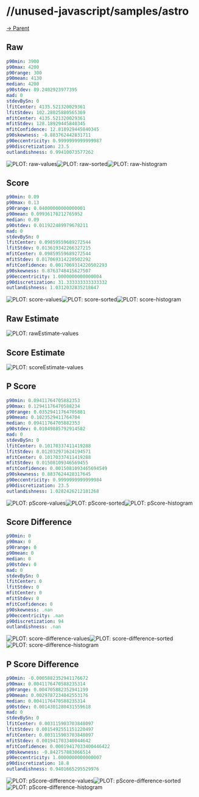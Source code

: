 
# //unused-javascript/samples/astro

[→ Parent](../..)


## Raw


```yaml
p90min: 3900
p90max: 4200
p90range: 300
p90mean: 4130
median: 4200
p90stdev: 89.2402923977395
mad: 0
stdevBySn: 0
lfitCenter: 4135.521320029361
lfitStdev: 102.28025880565369
mfitCenter: 4135.521320029361
mfitStdev: 128.18929445840345
mfitConfidence: 12.818929445840345
p90skewness: -0.883762442831711
p90eccentricity: 0.9999999999999987
p90discretization: 23.5
outlandishness: 0.99410073577262

```

![PLOT: raw-values](./raw/values.svg)![PLOT: raw-sorted](./raw/sorted.svg)![PLOT: raw-histogram](./raw/histogram.svg)
## Score


```yaml
p90min: 0.09
p90max: 0.13
p90range: 0.04000000000000001
p90mean: 0.09936170212765952
median: 0.09
p90stdev: 0.011922489979678211
mad: 0
stdevBySn: 0
lfitCenter: 0.09859559689272544
lfitStdev: 0.013619342266327215
mfitCenter: 0.09859559689272544
mfitStdev: 0.017069314220502292
mfitConfidence: 0.0017069314220502293
p90skewness: 0.8763748415627507
p90eccentricity: 1.0000000000000004
p90discretization: 31.333333333333332
outlandishness: 1.0312032835218647

```

![PLOT: score-values](./score/values.svg)![PLOT: score-sorted](./score/sorted.svg)![PLOT: score-histogram](./score/histogram.svg)
## Raw Estimate

![PLOT: rawEstimate-values](./rawEstimate/values.svg)
## Score Estimate

![PLOT: scoreEstimate-values](./scoreEstimate/values.svg)
## P Score


```yaml
p90min: 0.09411764705882353
p90max: 0.12941176470588234
p90range: 0.03529411764705881
p90mean: 0.1023529411764704
median: 0.09411764705882353
p90stdev: 0.01049885792914582
mad: 0
stdevBySn: 0
lfitCenter: 0.10170337411419288
lfitStdev: 0.012032971624194571
mfitCenter: 0.10170337411419288
mfitStdev: 0.01508109346569455
mfitConfidence: 0.0015081093465694549
p90skewness: 0.8837624428317645
p90eccentricity: 0.9999999999999984
p90discretization: 23.5
outlandishness: 1.0282426212181268

```

![PLOT: pScore-values](./pScore/values.svg)![PLOT: pScore-sorted](./pScore/sorted.svg)![PLOT: pScore-histogram](./pScore/histogram.svg)
## Score Difference


```yaml
p90min: 0
p90max: 0
p90range: 0
p90mean: 0
median: 0
p90stdev: 0
mad: 0
stdevBySn: 0
lfitCenter: 0
lfitStdev: 0
mfitCenter: 0
mfitStdev: 0
mfitConfidence: 0
p90skewness: .nan
p90eccentricity: .nan
p90discretization: 94
outlandishness: .nan

```

![PLOT: score-difference-values](./score-difference/values.svg)![PLOT: score-difference-sorted](./score-difference/sorted.svg)![PLOT: score-difference-histogram](./score-difference/histogram.svg)
## P Score Difference


```yaml
p90min: -0.0005882352941176672
p90max: 0.0041176470588235314
p90range: 0.004705882352941199
p90mean: 0.0029787234042553176
median: 0.0041176470588235314
p90stdev: 0.0014301280431559618
mad: 0
stdevBySn: 0
lfitCenter: 0.003115903703848097
lfitStdev: 0.0015492551151220497
mfitCenter: 0.003115903703848097
mfitStdev: 0.001941703340044642
mfitConfidence: 0.00019417033400446422
p90skewness: -0.842757883066514
p90eccentricity: 1.0000000000000007
p90discretization: 18.8
outlandishness: 0.9401665295529976

```

![PLOT: pScore-difference-values](./pScore-difference/values.svg)![PLOT: pScore-difference-sorted](./pScore-difference/sorted.svg)![PLOT: pScore-difference-histogram](./pScore-difference/histogram.svg)